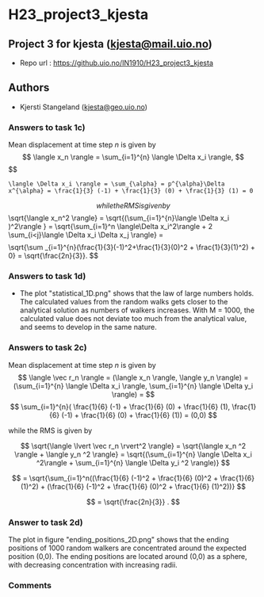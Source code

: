 # H23_project3_kjesta
## Project 3 for kjesta (kjesta@mail.uio.no)

- Repo url : https://github.uio.no/IN1910/H23_project3_kjesta

## Authors

- Kjersti Stangeland (kjesta@geo.uio.no)

### Answers to task 1c)
Mean displacement at time step $n$ is given by
$$
    \langle x_n \rangle = \sum_{i=1}^{n} \langle \Delta x_i \rangle,
$$
$$

    \langle \Delta x_i \rangle = \sum_{\alpha} = p^{\alpha}\Delta x^{\alpha} = \frac{1}{3} (-1) + \frac{1}{3} (0) + \frac{1}{3} (1) = 0
$$
while the RMS is given by
$$
     \sqrt{\langle x_n^2 \rangle} = \sqrt{(\sum_{i=1}^{n}\langle \Delta x_i )^2\rangle } = \sqrt{\sum_{i=1}^n \langle\Delta x_i^2\rangle + 2 \sum_{i<j}\langle \Delta x_i  \Delta x_j \rangle} =
$$
$$ 
      \sqrt{\sum _{i=1}^{n}(\frac{1}{3}(-1)^2+\frac{1}{3}(0)^2 + \frac{1}{3}(1)^2) + 0} = \sqrt{\frac{2n}{3}}.
$$

### Answers to task 1d)
- The plot "statistical_1D.png" shows that the law of large numbers holds. The calculated values from the random walks gets closer to the analytical solution as numbers of walkers increases. With M = 1000, the calculated value does not deviate too much from the analytical value, and seems to develop in the same nature.

### Answers to task 2c)
Mean displacement at time step $n$ is given by
$$
\langle \vec r_n \rangle = (\langle x_n \rangle, \langle y_n \rangle) = (\sum_{i=1}^{n} \langle \Delta x_i \rangle, \sum_{i=1}^{n} \langle \Delta y_i \rangle) =
$$
$$ \sum_{i=1}^{n}( \frac{1}{6} (-1) + \frac{1}{6} (0) + \frac{1}{6} (1),  \frac{1}{6} (-1) + \frac{1}{6} (0) + \frac{1}{6} (1)) = (0,0)
$$

while the RMS is given by

$$
\sqrt{\langle \lvert \vec r_n \rvert^2 \rangle} = \sqrt{\langle x_n ^2 \rangle + \langle y_n ^2 \rangle} = \sqrt{(\sum_{i=1}^{n} \langle \Delta x_i ^2\rangle + \sum_{i=1}^{n} \langle \Delta y_i ^2 \rangle)} 
$$

$$
= \sqrt{\sum_{i=1}^n((\frac{1}{6} (-1)^2 + \frac{1}{6} (0)^2 + \frac{1}{6} (1)^2) + (\frac{1}{6} (-1)^2 + \frac{1}{6} (0)^2 + \frac{1}{6} (1)^2))}
$$

$$
= \sqrt{\frac{2n}{3}} .
$$

### Answer to task 2d)
The plot in figure "ending_positions_2D.png" shows that the ending positions of 1000 random walkers are concentrated around the expected position (0,0). The ending positions are located around (0,0) as a sphere, with decreasing concentration with increasing radii. 


### Comments